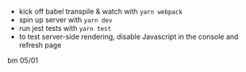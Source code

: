 - kick off babel transpile & watch with `yarn webpack`
- spin up server with `yarn dev`
- run jest tests with `yarn test`
- to test server-side rendering, disable Javascript in the console and refresh page

bm 05/01

